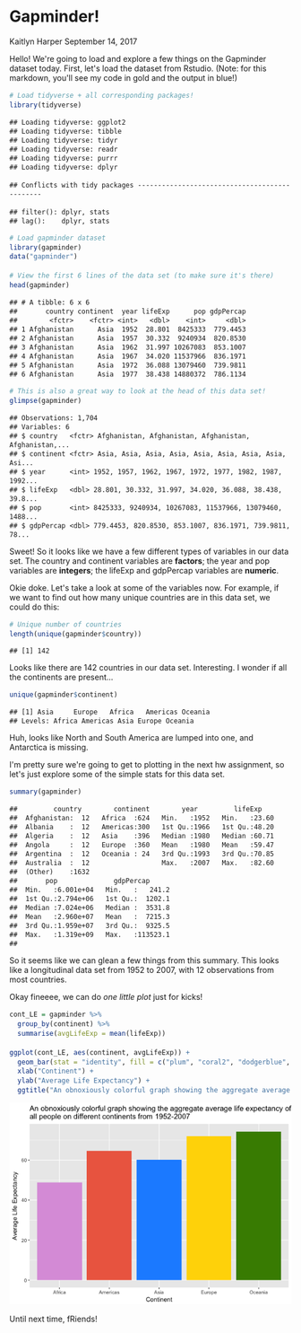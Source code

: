 Gapminder!
================
Kaitlyn Harper
September 14, 2017

Hello! We're going to load and explore a few things on the Gapminder dataset today. First, let's load the dataset from Rstudio. (Note: for this markdown, you'll see my code in gold and the output in blue!)

``` r
# Load tidyverse + all corresponding packages!
library(tidyverse)
```

    ## Loading tidyverse: ggplot2
    ## Loading tidyverse: tibble
    ## Loading tidyverse: tidyr
    ## Loading tidyverse: readr
    ## Loading tidyverse: purrr
    ## Loading tidyverse: dplyr

    ## Conflicts with tidy packages ----------------------------------------------

    ## filter(): dplyr, stats
    ## lag():    dplyr, stats

``` r
# Load gapminder dataset
library(gapminder)
data("gapminder")

# View the first 6 lines of the data set (to make sure it's there)
head(gapminder)
```

    ## # A tibble: 6 x 6
    ##       country continent  year lifeExp      pop gdpPercap
    ##        <fctr>    <fctr> <int>   <dbl>    <int>     <dbl>
    ## 1 Afghanistan      Asia  1952  28.801  8425333  779.4453
    ## 2 Afghanistan      Asia  1957  30.332  9240934  820.8530
    ## 3 Afghanistan      Asia  1962  31.997 10267083  853.1007
    ## 4 Afghanistan      Asia  1967  34.020 11537966  836.1971
    ## 5 Afghanistan      Asia  1972  36.088 13079460  739.9811
    ## 6 Afghanistan      Asia  1977  38.438 14880372  786.1134

``` r
# This is also a great way to look at the head of this data set! 
glimpse(gapminder)
```

    ## Observations: 1,704
    ## Variables: 6
    ## $ country   <fctr> Afghanistan, Afghanistan, Afghanistan, Afghanistan,...
    ## $ continent <fctr> Asia, Asia, Asia, Asia, Asia, Asia, Asia, Asia, Asi...
    ## $ year      <int> 1952, 1957, 1962, 1967, 1972, 1977, 1982, 1987, 1992...
    ## $ lifeExp   <dbl> 28.801, 30.332, 31.997, 34.020, 36.088, 38.438, 39.8...
    ## $ pop       <int> 8425333, 9240934, 10267083, 11537966, 13079460, 1488...
    ## $ gdpPercap <dbl> 779.4453, 820.8530, 853.1007, 836.1971, 739.9811, 78...

Sweet! So it looks like we have a few different types of variables in our data set. The country and continent variables are **factors**; the year and pop variables are **integers**; the lifeExp and gdpPercap variables are **numeric**.

Okie doke. Let's take a look at some of the variables now. For example, if we want to find out how many unique countries are in this data set, we could do this:

``` r
# Unique number of countries
length(unique(gapminder$country))
```

    ## [1] 142

Looks like there are 142 countries in our data set. Interesting. I wonder if all the continents are present...

``` r
unique(gapminder$continent)
```

    ## [1] Asia     Europe   Africa   Americas Oceania 
    ## Levels: Africa Americas Asia Europe Oceania

Huh, looks like North and South America are lumped into one, and Antarctica is missing.

I'm pretty sure we're going to get to plotting in the next hw assignment, so let's just explore some of the simple stats for this data set.

``` r
summary(gapminder)
```

    ##         country        continent        year         lifeExp     
    ##  Afghanistan:  12   Africa  :624   Min.   :1952   Min.   :23.60  
    ##  Albania    :  12   Americas:300   1st Qu.:1966   1st Qu.:48.20  
    ##  Algeria    :  12   Asia    :396   Median :1980   Median :60.71  
    ##  Angola     :  12   Europe  :360   Mean   :1980   Mean   :59.47  
    ##  Argentina  :  12   Oceania : 24   3rd Qu.:1993   3rd Qu.:70.85  
    ##  Australia  :  12                  Max.   :2007   Max.   :82.60  
    ##  (Other)    :1632                                                
    ##       pop              gdpPercap       
    ##  Min.   :6.001e+04   Min.   :   241.2  
    ##  1st Qu.:2.794e+06   1st Qu.:  1202.1  
    ##  Median :7.024e+06   Median :  3531.8  
    ##  Mean   :2.960e+07   Mean   :  7215.3  
    ##  3rd Qu.:1.959e+07   3rd Qu.:  9325.5  
    ##  Max.   :1.319e+09   Max.   :113523.1  
    ## 

So it seems like we can glean a few things from this summary. This looks like a longitudinal data set from 1952 to 2007, with 12 observations from most countries.

Okay fineeee, we can do *one little plot* just for kicks!

``` r
cont_LE = gapminder %>% 
  group_by(continent) %>% 
  summarise(avgLifeExp = mean(lifeExp))
  
ggplot(cont_LE, aes(continent, avgLifeExp)) + 
  geom_bar(stat = "identity", fill = c("plum", "coral2", "dodgerblue", "gold", "chartreuse4")) +
  xlab("Continent") +
  ylab("Average Life Expectancy") + 
  ggtitle("An obnoxiously colorful graph showing the aggregate average life expectancy of \nall people on different continents from 1952-2007")
```

![](hw01_gapminder_files/figure-markdown_github-ascii_identifiers/plot1-1.png)

Until next time, fRiends!

